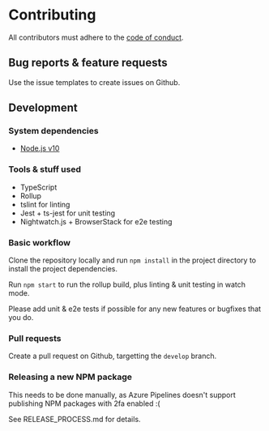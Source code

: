 # Contributing

All contributors must adhere to the [code of conduct](CODE_OF_CONDUCT.md).

## Bug reports & feature requests

Use the issue templates to create issues on Github.

## Development

### System dependencies

-   [Node.js v10](http://nodejs.org)

### Tools & stuff used

-   TypeScript
-   Rollup
-   tslint for linting
-   Jest + ts-jest for unit testing
-   Nightwatch.js + BrowserStack for e2e testing

### Basic workflow

Clone the repository locally and run `npm install` in the project directory to install the project dependencies.

Run `npm start` to run the rollup build, plus linting & unit testing in watch mode.

Please add unit & e2e tests if possible for any new features or bugfixes that you do.

### Pull requests

Create a pull request on Github, targetting the `develop` branch.

### Releasing a new NPM package

This needs to be done manually, as Azure Pipelines doesn't support publishing NPM packages with 2fa enabled :(

See RELEASE_PROCESS.md for details.
